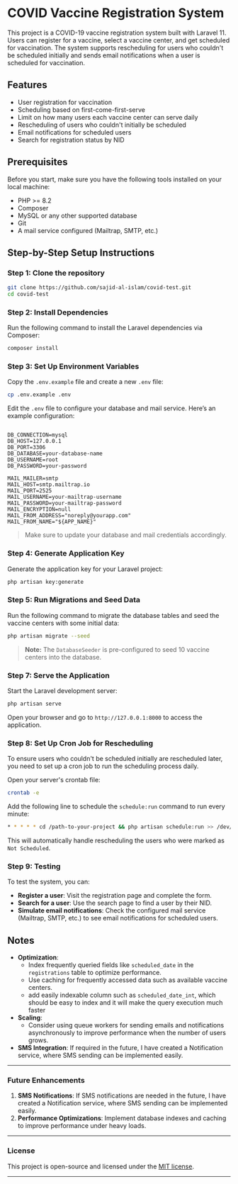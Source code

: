 

# COVID Vaccine Registration System

This project is a COVID-19 vaccine registration system built with Laravel 11. Users can register for a vaccine, select a vaccine center, and get scheduled for vaccination. The system supports rescheduling for users who couldn't be scheduled initially and sends email notifications when a user is scheduled for vaccination.

## Features

- User registration for vaccination
- Scheduling based on first-come-first-serve
- Limit on how many users each vaccine center can serve daily
- Rescheduling of users who couldn't initially be scheduled
- Email notifications for scheduled users
- Search for registration status by NID

## Prerequisites

Before you start, make sure you have the following tools installed on your local machine:

- PHP >= 8.2
- Composer
- MySQL or any other supported database
- Git
- A mail service configured (Mailtrap, SMTP, etc.)

## Step-by-Step Setup Instructions

### Step 1: Clone the repository

```bash
git clone https://github.com/sajid-al-islam/covid-test.git
cd covid-test
```

### Step 2: Install Dependencies

Run the following command to install the Laravel dependencies via Composer:

```bash
composer install
```

### Step 3: Set Up Environment Variables

Copy the `.env.example` file and create a new `.env` file:

```bash
cp .env.example .env
```

Edit the `.env` file to configure your database and mail service. Here’s an example configuration:

```env

DB_CONNECTION=mysql
DB_HOST=127.0.0.1
DB_PORT=3306
DB_DATABASE=your-database-name
DB_USERNAME=root
DB_PASSWORD=your-password

MAIL_MAILER=smtp
MAIL_HOST=smtp.mailtrap.io
MAIL_PORT=2525
MAIL_USERNAME=your-mailtrap-username
MAIL_PASSWORD=your-mailtrap-password
MAIL_ENCRYPTION=null
MAIL_FROM_ADDRESS="noreply@yourapp.com"
MAIL_FROM_NAME="${APP_NAME}"
```

> Make sure to update your database and mail credentials accordingly.

### Step 4: Generate Application Key

Generate the application key for your Laravel project:

```bash
php artisan key:generate
```

### Step 5: Run Migrations and Seed Data

Run the following command to migrate the database tables and seed the vaccine centers with some initial data:

```bash
php artisan migrate --seed
```

> **Note:** The `DatabaseSeeder` is pre-configured to seed 10 vaccine centers into the database.

### Step 7: Serve the Application

Start the Laravel development server:

```bash
php artisan serve
```

Open your browser and go to `http://127.0.0.1:8000` to access the application.

### Step 8: Set Up Cron Job for Rescheduling

To ensure users who couldn't be scheduled initially are rescheduled later, you need to set up a cron job to run the scheduling process daily.

Open your server's crontab file:

```bash
crontab -e
```

Add the following line to schedule the `schedule:run` command to run every minute:

```bash
* * * * * cd /path-to-your-project && php artisan schedule:run >> /dev/null 2>&1
```

This will automatically handle rescheduling the users who were marked as `Not Scheduled`.

### Step 9: Testing

To test the system, you can:

- **Register a user**: Visit the registration page and complete the form.
- **Search for a user**: Use the search page to find a user by their NID.
- **Simulate email notifications**: Check the configured mail service (Mailtrap, SMTP, etc.) to see email notifications for scheduled users.

## Notes

- **Optimization**: 
  - Index frequently queried fields like `scheduled_date` in the `registrations` table to optimize performance.
  - Use caching for frequently accessed data such as available vaccine centers.
  - add easily indexable column such as `scheduled_date_int`, which should be easy to index and it will make the query execution much faster
- **Scaling**: 
  - Consider using queue workers for sending emails and notifications asynchronously to improve performance when the number of users grows.
- **SMS Integration**: If required in the future, I have created a Notification service, where SMS
  sending can be implemented easily.

---

### Future Enhancements

1. **SMS Notifications**: If SMS notifications are needed in the future, I have created a Notification service, where SMS sending can be implemented easily.
2. **Performance Optimizations**: Implement database indexes and caching to improve performance under heavy loads.

---

### License

This project is open-source and licensed under the [MIT license](LICENSE).

---
